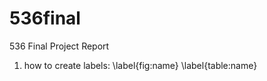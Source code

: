 536final
========

536 Final Project Report

1. how to create labels: \label{fig:name}   \label{table:name}